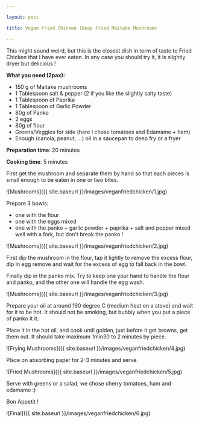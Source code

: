 ```yaml
---

layout: post

title: Vegan Fried Chicken (Deep Fried Maitake Mushroom)

---
```




This might sound weird, but this is the closest dish in term of taste to Fried Chicken that I have ever eaten. In any case you should try it, it is slightly dryer but delicious !

**What you need (2pax):**

- 150 g of Maitake mushrooms 
- 1 Tablespoon salt & pepper (2 if you like the slightly salty taste)
- 1 Tablespoon of Paprika
- 1 Tablespoon of Garlic Powder
- 80g of Panko
- 2 eggs
- 80g of flour
- Greens/Veggies for side (here I chose tomatoes and Edamame + ham)
- Enough (canola, peanut, ...) oil in a saucepan to deep fry or a fryer 



**Preparation time**: 20 minutes

**Cooking time**: 5 minutes



First get the mushroom and separate them by hand so that each pieces is small enough to be eaten in one or two bites.

![Mushrooms]({{ site.baseurl }}/images/veganfriedchicken/1.jpg)



Prepare 3 bowls:

- one with the flour
- one with the eggs mixed
- one with the panko + garlic powder + paprika + salt and pepper mixed well with a fork, but don't break the panko !

![Mushrooms]({{ site.baseurl }}/images/veganfriedchicken/2.jpg)



First dip the mushroom in the flour, tap it lightly to remove the excess flour, dip in egg remove and wait for the excess of egg to fall back in the bowl.

Finally dip in the panko mix. Try to keep one your hand to handle the flour and panko, and the other one will handle the egg wash.



![Mushrooms]({{ site.baseurl }}/images/veganfriedchicken/3.jpg)



Prepare your oil at around 190 degree C (medium heat on a stove) and wait for it to be hot. It should not be smoking, but bubbly when you put a piece of panko it it.

Place it in the hot oil, and cook until golden, just before it get browns, get them out. It should take maximum 1min30 to 2 minutes by piece.

![Frying Mushrooms]({{ site.baseurl }}/images/veganfriedchicken/4.jpg)



Place on absorbing paper for 2-3 minutes and serve.

![Fried Mushrooms]({{ site.baseurl }}/images/veganfriedchicken/5.jpg)

Serve with greens or a salad, we chose cherry tomatoes, ham and edamame :)

Bon Appetit !

![Final]({{ site.baseurl }}/images/veganfriedchicken/6.jpg)




